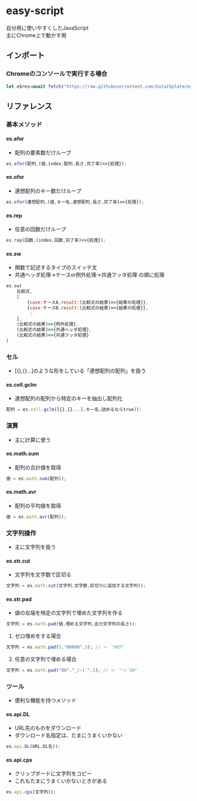# easy-script
自分用に使いやすくしたJavaScript<br>
主にChrome上で動かす用

## インポート
### Chromeのコンソールで実行する場合
```js
let e$res=await fetch("https://raw.githubusercontent.com/katai5plate/easy-script/master/es.js"),e$scr=await e$res.text(),e$clip={};eval("e$clip="+e$scr);const es=e$clip;
```

## リファレンス
### 基本メソッド
#### es.afor
- 配列の要素数だけループ
```js
es.afor(配列,(値,index,配列,長さ,完了率)=>{処理});
```
#### es.ofor
- 連想配列のキー数だけループ
```js
es.ofor(連想配列,(値,キー名,連想配列,長さ,完了率)=>{処理});
```

#### es.rep
- 任意の回数だけループ
```js
es.rep(回数,(index,回数,完了率)=>{処理});
```

#### es.sw
- 関数で記述するタイプのスイッチ文
- 共通ヘッダ処理->ケースor例外処理->共通フッタ処理 の順に処理
```js
es.sw(
    比較式,
    [
        {case:ケースA,result:(比較式の結果)=>{結果の処理}},
        {case:ケースB,result:(比較式の結果)=>{結果の処理}},
         :
    ],
    (比較式の結果)=>{例外処理},
    (比較式の結果)=>{共通ヘッダ処理},
    (比較式の結果)=>{共通フッタ処理}
)
```

### セル
- [{},{}...]のような形をしている「連想配列の配列」を扱う
#### es.cell.gclm
- 連想配列の配列から特定のキーを抽出し配列化
```js
配列 = es.cell.gclm([{},{}...],キー名,詰めるならtrue));
```

### 演算
- 主に計算に使う
#### es.math.sum
- 配列の合計値を取得
```js
値 = es.math.sum(配列));
```

#### es.math.avr
- 配列の平均値を取得
```js
値 = es.math.avr(配列));
```

### 文字列操作
- 主に文字列を扱う
#### es.str.cut
- 文字列を文字数で区切る
```js
文字列 = es.math.cut(文字列,文字数,区切りに追加する文字列));
```

#### es.str.pad
- 値の左端を特定の文字列で埋めた文字列を作る
```js
文字列 = es.math.pad(値,埋める文字列,出力文字列の長さ));
```
1. ゼロ埋めをする場合
```js
文字列 = es.math.pad(5,"00000",3); // <- "005"
```
2. 任意の文字列で埋める場合
```js
文字列 = es.math.pad("OH","_/~|`",5); // <- "~|`OH"
```

### ツール
- 便利な機能を持つメソッド
#### es.api.DL
- URL先のものをダウンロード
- ダウンロード名指定は、たまにうまくいかない
```js
es.api.DL(URL,DL名));
```

#### es.api.cps
- クリップボードに文字列をコピー
- これもたまにうまくいかないときがある
```js
es.api.cps(文字列));
```
